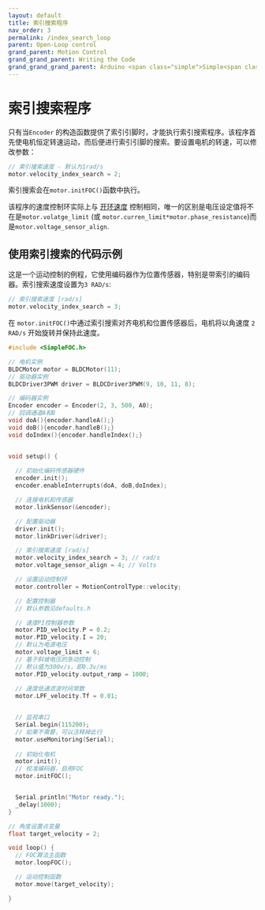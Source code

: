 ```yaml
---
layout: default
title: 索引搜索程序
nav_order: 3
permalink: /index_search_loop
parent: Open-Loop control
grand_parent: Motion Control
grand_grand_parent: Writing the Code
grand_grand_grand_parent: Arduino <span class="simple">Simple<span class="foc">FOC</span>library</span>
---
```


# 索引搜索程序
只有当`Encoder` 的构造函数提供了索引引脚时，才能执行索引搜索程序。该程序首先使电机恒定转速运动，而后便进行索引引脚的搜索。要设置电机的转速，可以修改参数：

```cpp
// 索引搜索速度 - 默认为1rad/s
motor.velocity_index_search = 2;
```
索引搜索会在`motor.initFOC()`函数中执行。

该程序的速度控制环实际上与 [开环速度](/velocity_loop) 控制相同，唯一的区别是电压设定值将不在是`motor.volatge_limit` (或 `motor.curren_limit*motor.phase_resistance`)而是`motor.voltage_sensor_align`.



## 使用索引搜索的代码示例

这是一个运动控制的例程，它使用编码器作为位置传感器，特别是带索引的编码器。索引搜索速度设置为`3 RAD/s`:

```cpp
// 索引搜索速度 [rad/s]
motor.velocity_index_search = 3;
```

在 `motor.initFOC()`中通过索引搜索对齐电机和位置传感器后，电机将以角速度 `2 RAD/s` 开始旋转并保持此速度。

```cpp
#include <SimpleFOC.h>

// 电机实例
BLDCMotor motor = BLDCMotor(11);
// 驱动器实例
BLDCDriver3PWM driver = BLDCDriver3PWM(9, 10, 11, 8);

// 编码器实例
Encoder encoder = Encoder(2, 3, 500, A0);
// 回调通道A和B
void doA(){encoder.handleA();}
void doB(){encoder.handleB();}
void doIndex(){encoder.handleIndex();}


void setup() {
  
  // 初始化编码传感器硬件
  encoder.init();
  encoder.enableInterrupts(doA, doB,doIndex); 

  // 连接电机和传感器
  motor.linkSensor(&encoder);

  // 配置驱动器
  driver.init();
  motor.linkDriver(&driver);

  // 索引搜索速度 [rad/s]
  motor.velocity_index_search = 3; // rad/s
  motor.voltage_sensor_align = 4; // Volts

  // 设置运动控制环
  motor.controller = MotionControlType::velocity;

  // 配置控制器
  // 默认参数见defaults.h

  // 速度PI控制器参数
  motor.PID_velocity.P = 0.2;
  motor.PID_velocity.I = 20;
  // 默认为电源电压
  motor.voltage_limit = 6;
  // 基于斜坡电压的急动控制
  // 默认值为300v/s，即0.3v/ms
  motor.PID_velocity.output_ramp = 1000;
 
  // 速度低通滤波时间常数
  motor.LPF_velocity.Tf = 0.01;


  // 监视串口
  Serial.begin(115200);
  // 如果不需要，可以注释掉此行
  motor.useMonitoring(Serial);
  
  // 初始化电机
  motor.init();
  // 校准编码器，启用FOC
  motor.initFOC();


  Serial.println("Motor ready.");
  _delay(1000);
}

// 角度设置点变量
float target_velocity = 2;

void loop() {
  // FOC算法主函数
  motor.loopFOC();

  // 运动控制函数
  motor.move(target_velocity);

}

```
